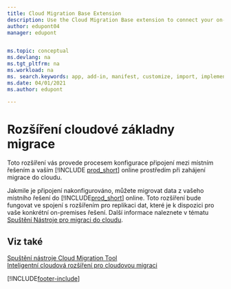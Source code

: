 ```yaml
---
title: Cloud Migration Base Extension
description: Use the Cloud Migration Base extension to connect your on-premises solution with Business Central online.
author: edupont04
manager: edupont


ms.topic: conceptual
ms.devlang: na
ms.tgt_pltfrm: na
ms.workload: na
ms. search.keywords: app, add-in, manifest, customize, import, implement
ms.date: 04/01/2021
ms.author: edupont

---
```


# Rozšíření cloudové základny migrace

Toto rozšíření vás provede procesem konfigurace připojení mezi místním řešením a vaším [!INCLUDE [prod_short](includes/prod_short.md)] online prostředím při zahájení migrace do cloudu. 

Jakmile je připojení nakonfigurováno, můžete migrovat data z vašeho místního řešení do [!INCLUDE[prod_short](includes/prod_short.md)] online. Toto rozšíření bude fungovat ve spojení s rozšířením pro replikaci dat, které je k dispozici pro vaše konkrétní on-premises řešení. Další informace naleznete v tématu [Spuštění Nástroje pro migraci do cloudu](/dynamics365/business-central/dev-itpro/administration/migration-tool).

## Viz také

[Spuštění nástroje Cloud Migration Tool](/dynamics365/business-central/dev-itpro/administration/migration-tool)    
[Inteligentní cloudová rozšíření pro cloudovou migraci](ui-extensions-data-replication.md)


[!INCLUDE[footer-include](includes/footer-banner.md)]